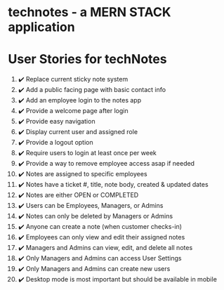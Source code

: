 # technotes - a MERN STACK application
# User Stories for techNotes

1. ✔️ Replace current sticky note system
2. ✔️ Add a public facing page with basic contact info
3. ✔️ Add an employee login to the notes app
4. ✔️ Provide a welcome page after login
5. ✔️ Provide easy navigation
6. ✔️ Display current user and assigned role
7. ✔️ Provide a logout option
8. ✔️ Require users to login at least once per week
9. ✔️ Provide a way to remove employee access asap if needed
10. ✔️ Notes are assigned to specific employees
11. ✔️ Notes have a ticket #, title, note body, created & updated dates
12. ✔️ Notes are either OPEN or COMPLETED
13. ✔️ Users can be Employees, Managers, or Admins
14. ✔️ Notes can only be deleted by Managers or Admins
15. ✔️ Anyone can create a note (when customer checks-in)
16. ✔️ Employees can only view and edit their assigned notes
17. ✔️ Managers and Admins can view, edit, and delete all notes
18. ✔️ Only Managers and Admins can access User Settings
19. ✔️ Only Managers and Admins can create new users
20. ✔️ Desktop mode is most important but should be available in mobile

